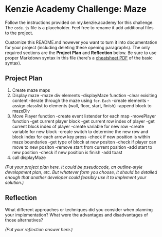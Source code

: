 # Kenzie Academy Challenge: Maze

Follow the instructions provided on my.kenzie.academy for this challenge. The `code.js` file is a placeholder. Feel free to rename it add additional files to the project.

Customize this README.md however you want to turn it into documentation for your project (including deleting these opening paragraphs). The only required sections are the **Project Plan** and **Reflection** below. Be sure to use proper Markdown syntax in this file (here's a [cheatsheet PDF](https://guides.github.com/pdfs/markdown-cheatsheet-online.pdf) of the basic syntax).

## Project Plan

1. Create maze maps
2. Display maze
 -maze div elements
 -displayMaze function
  -clear exisiting content
  -iterate through the maze using `for.Each` 
   -create elements
   -assign classlist to elements (wall, floor, start, finish)
 -append block to mazeDiv
 3. Move Player function
 -create event listender for each map
 -movePlayer function
  -get current player block
  -get current row  index of player
  -get current block  index of player
  -create variable for new row
  -create variable for new block
  -create switch to determine the new row and block index for each arrow key press
  -check if new position is within maze boundaries
  -get type of block at new positon
  -check if player can move to new positon
   -remove start from current position
   -add start to new position
  -check if new position is finish
   -add toast
4. call displayMaze

_(Put your project plan here. It could be pseudocode, an outline-style development plan, etc. But whatever form you choose, it should be detailed enough that another developer could feasibly use it to implement your solution.)_

## Reflection

What different approaches or techniques did you consider when planning your implementation? What were the advantages and disadvantages of those alternatives?

_(Put your reflection answer here.)_